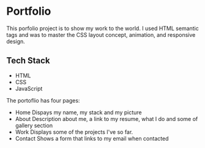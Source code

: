 # Portfolio

This porfolio project is to show my work to the world. I used HTML semantic tags and was to master the CSS layout concept, animation, and responsive design.

## Tech Stack

* HTML
* CSS
* JavaScript

The portoflio has four pages:
* Home Dispays my name, my stack and my picture
* About Description about me, a link to my resume, what I do and some of gallery section
* Work Displays some of the projects I've so far.
* Contact Shows a form that links to my email when contacted



